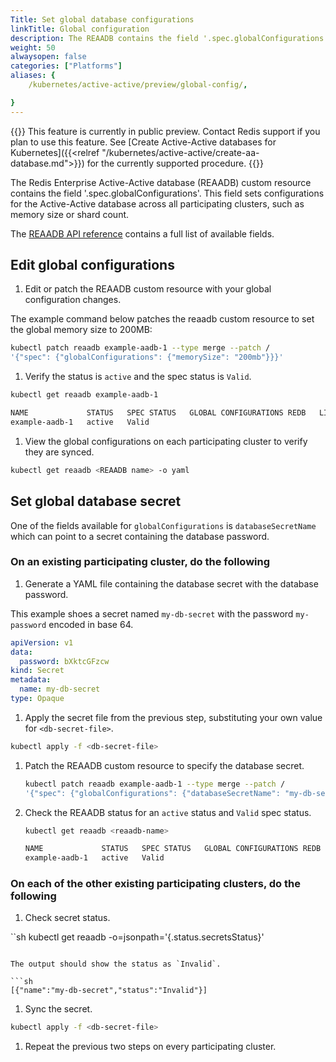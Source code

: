 ```yaml
---
Title: Set global database configurations
linkTitle: Global configuration
description: The REAADB contains the field '.spec.globalConfigurations' and through this the database configurations are set.
weight: 50
alwaysopen: false
categories: ["Platforms"]
aliases: {
    /kubernetes/active-active/preview/global-config/,

}
---
```


{{<banner-article bannerColor="#fff8dc">}}
This feature is currently in public preview. Contact Redis support if you plan to use this feature.
See [Create Active-Active databases for Kubernetes]({{<relref "/kubernetes/active-active/create-aa-database.md">}}) for the currently supported procedure.
{{</banner-article>}}

The Redis Enterprise Active-Active database (REAADB) custom resource contains the field '.spec.globalConfigurations'. This field sets configurations for the Active-Active database across all participating clusters, such as memory size or shard count.

The [REAADB API reference](https://github.com/RedisLabs/redis-enterprise-operator/blob/master/deploy/redis_enterprise_active_active_database_api.md) contains a full list of available fields.

## Edit global configurations

1. Edit or patch the REAADB custom resource with your global configuration changes.

  The example command below patches the reaadb custom resource to set the global memory size to 200MB:

  ```sh
  kubectl patch reaadb example-aadb-1 --type merge --patch /
  '{"spec": {"globalConfigurations": {"memorySize": "200mb"}}}'
  ```

1. Verify the status is `active` and the spec status is `Valid`.

  ```sh
  kubectl get reaadb example-aadb-1

  NAME             STATUS   SPEC STATUS   GLOBAL CONFIGURATIONS REDB   LINKED REDBS
  example-aadb-1   active   Valid    
  ```

1. View the global configurations on each participating cluster to verify they are synced.

  ```sh
  kubectl get reaadb <REAADB name> -o yaml
  ```

## Set global database secret

One of the fields available for `globalConfigurations` is `databaseSecretName` which can point to a secret containing the database password.

### On an existing participating cluster, do the following

1. Generate a YAML file containing the database secret with the database password.

  This example shoes a secret named `my-db-secret` with the password `my-password` encoded in base 64.

  ```yaml
  apiVersion: v1
  data:
    password: bXktcGFzcw
  kind: Secret
  metadata:
    name: my-db-secret
  type: Opaque
  ```

1. Apply the secret file from the previous step, substituting your own value for `<db-secret-file>`.

  ```sh
  kubectl apply -f <db-secret-file>
  ```

1. Patch the REAADB custom resource to specify the database secret.

    ```sh
    kubectl patch reaadb example-aadb-1 --type merge --patch /
    '{"spec": {"globalConfigurations": {"databaseSecretName": "my-db-secret"}}}'
    ```

1. Check the REAADB status for an `active` status and `Valid` spec status.

    ```sh
    kubectl get reaadb <reaadb-name>

    NAME             STATUS   SPEC STATUS   GLOBAL CONFIGURATIONS REDB   LINKED REDBS
    example-aadb-1   active   Valid
    ```

### On each of the other existing participating clusters, do the following

1. Check secret status.

  ``sh
  kubectl get reaadb <reaadb-name> -o=jsonpath='{.status.secretsStatus}'

  ```

  The output should show the status as `Invalid`.

  ```sh
  [{"name":"my-db-secret","status":"Invalid"}]
  ```

1. Sync the secret.

  ```sh
  kubectl apply -f <db-secret-file>
  ```

1. Repeat the previous two steps on every participating cluster.
